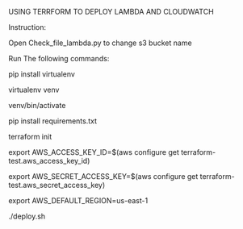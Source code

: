 USING TERRFORM TO DEPLOY LAMBDA AND CLOUDWATCH 

Instruction: 

Open Check_file_lambda.py to change s3 bucket name

Run The following commands: 

pip install virtualenv 

virtualenv venv

venv/bin/activate

pip install requirements.txt

terraform init

export AWS_ACCESS_KEY_ID=$(aws configure get terraform-test.aws_access_key_id)

export AWS_SECRET_ACCESS_KEY=$(aws configure get terraform-test.aws_secret_access_key)

export AWS_DEFAULT_REGION=us-east-1

./deploy.sh

